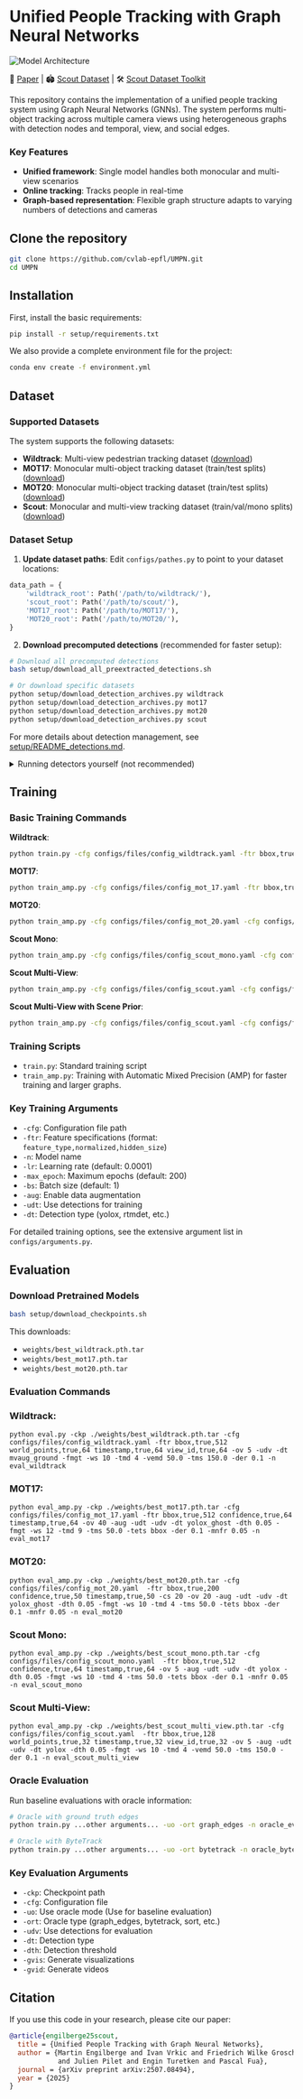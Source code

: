 # Unified People Tracking with Graph Neural Networks

![Model Architecture](docs/model_updated.png)


📄 [Paper](https://arxiv.org/abs/2507.08494) | 🏟️ [Scout Dataset](https://scout.epfl.ch/) | 🛠️ [Scout Dataset Toolkit](https://github.com/cvlab-epfl/scout_toolkit)


This repository contains the implementation of a unified people tracking system using Graph Neural Networks (GNNs). The system performs multi-object tracking across multiple camera views using heterogeneous graphs with detection nodes and temporal, view, and social edges.


### Key Features

- **Unified framework**: Single model handles both monocular and multi-view scenarios
- **Online tracking**: Tracks people in real-time
- **Graph-based representation**: Flexible graph structure adapts to varying numbers of detections and cameras

## Clone the repository

```bash
git clone https://github.com/cvlab-epfl/UMPN.git
cd UMPN
```

## Installation

First, install the basic requirements:

```bash
pip install -r setup/requirements.txt
```

We also provide a complete environment file for the project:

```bash
conda env create -f environment.yml
```

## Dataset

### Supported Datasets

The system supports the following datasets:
- **Wildtrack**: Multi-view pedestrian tracking dataset ([download](https://www.epfl.ch/labs/cvlab/data/data-wildtrack/))
- **MOT17**: Monocular multi-object tracking dataset (train/test splits) ([download](https://motchallenge.net/data/MOT17/))
- **MOT20**: Monocular multi-object tracking dataset (train/test splits) ([download](https://motchallenge.net/data/MOT20/))
- **Scout**: Monocular and multi-view tracking dataset (train/val/mono splits) ([download](https://scout.epfl.ch/))

### Dataset Setup

1. **Update dataset paths**: Edit `configs/pathes.py` to point to your dataset locations:

```python
data_path = {
    'wildtrack_root': Path('/path/to/wildtrack/'),
    'scout_root': Path('/path/to/scout/'),
    'MOT17_root': Path('/path/to/MOT17/'),
    'MOT20_root': Path('/path/to/MOT20/'),
}
```

2. **Download precomputed detections** (recommended for faster setup):

```bash
# Download all precomputed detections
bash setup/download_all_preextracted_detections.sh

# Or download specific datasets
python setup/download_detection_archives.py wildtrack
python setup/download_detection_archives.py mot17
python setup/download_detection_archives.py mot20
python setup/download_detection_archives.py scout
```

For more details about detection management, see [setup/README_detections.md](setup/README_detections.md).

<details>
<summary>Running detectors yourself (not recommended)</summary>

### Running detectors (not recommended)

If you prefer to run the detectors yourself instead of using the precomputed detections, follow these steps:

1. **Install extended requirements**:

   ```bash
   pip install -r setup/extended_requirements.txt
   ```

2. **Note**:  
   `mmcv` might conflict with the `torch scatter` library. If you encounter issues, temporarily comment out the import in `model/factory.py` while the detectors are running.

3. **Download pretrained detectors** (required for running detectors):

   ```bash
   bash setup/download_pretrained_detectors.sh
   ```

   Those detectors are coming from the mmdetection repository. More information about the detectors can be found [here](https://github.com/open-mmlab/mmdetection).

</details>


## Training

### Basic Training Commands

**Wildtrack**:
```bash
python train.py -cfg configs/files/config_wildtrack.yaml -ftr bbox,true,512 world_points,true,64 timestamp,true,64 view_id,true,64 -ov 5 -udv -dt mvaug_ground -fmgt -ws 10 -tmd 4 -vemd 50.0 -tms 150.0 -der 0.1 -n train_wildtrack
```

**MOT17**:
```bash
python train_amp.py -cfg configs/files/config_mot_17.yaml -ftr bbox,true,512 confidence,true,64 timestamp,true,64 -ov 40 -aug -udt -udv -dt yolox_ghost -dth 0.05 -fmgt -ws 12 -tmd 9 -tms 50.0 -tets bbox -der 0.1 -mnfr 0.05 -n train_mot17
```

**MOT20**:
```bash
python train_amp.py -cfg configs/files/config_mot_20.yaml -cfg configs/files/config_mot_20.yaml  -ftr bbox,true,200 confidence,true,50 timestamp,true,50 -cs 20 -ov 20 -aug -udt -udv -dt yolox_ghost -dth 0.05 -fmgt -ws 10 -tmd 4 -tms 50.0 -tets bbox -der 0.1 -mnfr 0.05 -n train_mot20
```

**Scout Mono**:
```bash
python train_amp.py -cfg configs/files/config_scout_mono.yaml -cfg configs/files/config_scout_mono.yaml  -ftr bbox,true,512 confidence,true,64 timestamp,true,64 -ov 5 -aug -udt -udv -dt yolox -dth 0.05 -fmgt -ws 10 -tmd 4 -tms 50.0 -tets bbox -der 0.1 -mnfr 0.05 -n train_scout_mono
```

**Scout Multi-View**:
```bash
python train_amp.py -cfg configs/files/config_scout.yaml -cfg configs/files/config_scout.yaml  -ftr bbox,true,128 world_points,true,32 timestamp,true,32 view_id,true,32 -ov 5 -aug -udt -udv -dt yolox -dth 0.05 -fmgt -ws 10 -tmd 4 -vemd 50.0 -tms 150.0 -der 0.1  -n train_scout_multi_view
```

**Scout Multi-View with Scene Prior**:
```bash
python train_amp.py -cfg configs/files/config_scout.yaml -cfg configs/files/config_scout.yaml  -ftr bbox,true,128 world_points,true,32 timestamp,true,32 view_id,true,32 -ov 5 -aug -udt -udv -dt yolox -dth 0.05 -fmgt -ws 10 -tmd 4 -vemd 50.0 -tms 150.0 -der 0.1 -ucn -cef occlusions,False,3 zeros,False,1 -n train_scout_multi_view_scene_prior
```

### Training Scripts

- `train.py`: Standard training script
- `train_amp.py`: Training with Automatic Mixed Precision (AMP) for faster training and larger graphs.

### Key Training Arguments

- `-cfg`: Configuration file path
- `-ftr`: Feature specifications (format: `feature_type,normalized,hidden_size`)
- `-n`: Model name
- `-lr`: Learning rate (default: 0.0001)
- `-max_epoch`: Maximum epochs (default: 200)
- `-bs`: Batch size (default: 1)
- `-aug`: Enable data augmentation
- `-udt`: Use detections for training
- `-dt`: Detection type (yolox, rtmdet, etc.)

For detailed training options, see the extensive argument list in `configs/arguments.py`.

## Evaluation

### Download Pretrained Models

```bash
bash setup/download_checkpoints.sh
```

This downloads:
- `weights/best_wildtrack.pth.tar`
- `weights/best_mot17.pth.tar`
- `weights/best_mot20.pth.tar`

### Evaluation Commands

### Wildtrack:

```
python eval.py -ckp ./weights/best_wildtrack.pth.tar -cfg configs/files/config_wildtrack.yaml -ftr bbox,true,512 world_points,true,64 timestamp,true,64 view_id,true,64 -ov 5 -udv -dt mvaug_ground -fmgt -ws 10 -tmd 4 -vemd 50.0 -tms 150.0 -der 0.1 -n eval_wildtrack
```

### MOT17:

```
python eval_amp.py -ckp ./weights/best_mot17.pth.tar -cfg configs/files/config_mot_17.yaml -ftr bbox,true,512 confidence,true,64 timestamp,true,64 -ov 40 -aug -udt -udv -dt yolox_ghost -dth 0.05 -fmgt -ws 12 -tmd 9 -tms 50.0 -tets bbox -der 0.1 -mnfr 0.05 -n eval_mot17
```

### MOT20:

```
python eval_amp.py -ckp ./weights/best_mot20.pth.tar -cfg configs/files/config_mot_20.yaml  -ftr bbox,true,200 confidence,true,50 timestamp,true,50 -cs 20 -ov 20 -aug -udt -udv -dt yolox_ghost -dth 0.05 -fmgt -ws 10 -tmd 4 -tms 50.0 -tets bbox -der 0.1 -mnfr 0.05 -n eval_mot20
```

### Scout Mono:

```
python eval_amp.py -ckp ./weights/best_scout_mono.pth.tar -cfg configs/files/config_scout_mono.yaml  -ftr bbox,true,512 confidence,true,64 timestamp,true,64 -ov 5 -aug -udt -udv -dt yolox -dth 0.05 -fmgt -ws 10 -tmd 4 -tms 50.0 -tets bbox -der 0.1 -mnfr 0.05 -n eval_scout_mono
```

### Scout Multi-View:

```
python eval_amp.py -ckp ./weights/best_scout_multi_view.pth.tar -cfg configs/files/config_scout.yaml  -ftr bbox,true,128 world_points,true,32 timestamp,true,32 view_id,true,32 -ov 5 -aug -udt -udv -dt yolox -dth 0.05 -fmgt -ws 10 -tmd 4 -vemd 50.0 -tms 150.0 -der 0.1 -n eval_scout_multi_view
```

### Oracle Evaluation

Run baseline evaluations with oracle information:

```bash
# Oracle with ground truth edges
python train.py ...other arguments... -uo -ort graph_edges -n oracle_eval

# Oracle with ByteTrack
python train.py ...other arguments... -uo -ort bytetrack -n oracle_bytetrack
```

### Key Evaluation Arguments

- `-ckp`: Checkpoint path
- `-cfg`: Configuration file
- `-uo`: Use oracle mode (Use for baseline evaluation)
- `-ort`: Oracle type (graph_edges, bytetrack, sort, etc.)
- `-udv`: Use detections for evaluation
- `-dt`: Detection type
- `-dth`: Detection threshold
- `-gvis`: Generate visualizations
- `-gvid`: Generate videos

## Citation

If you use this code in your research, please cite our paper:

```bibtex
@article{engilberge25scout,
  title = {Unified People Tracking with Graph Neural Networks},
  author = {Martin Engilberge and Ivan Vrkic and Friedrich Wilke Grosche 
            and Julien Pilet and Engin Turetken and Pascal Fua},
  journal = {arXiv preprint arXiv:2507.08494},
  year = {2025}
}
```

